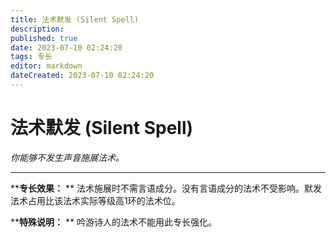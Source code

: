 ```yaml
---
title: 法术默发 (Silent Spell)
description: 
published: true
date: 2023-07-10 02:24:20
tags: 专长
editor: markdown
dateCreated: 2023-07-10 02:24:20
---
```


# 法术默发 (Silent Spell)

_你能够不发生声音施展法术。_

---

****专长效果：** ** 法术施展时不需言语成分。没有言语成分的法术不受影响。默发法术占用比该法术实际等级高1环的法术位。

****特殊说明：** ** 吟游诗人的法术不能用此专长强化。

